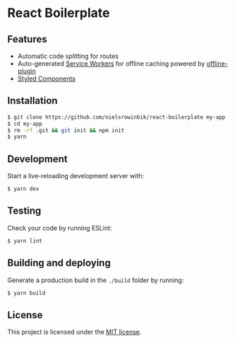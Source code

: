# React Boilerplate

## Features

- Automatic code splitting for routes
- Auto-generated [Service Workers](https://developers.google.com/web/fundamentals/getting-started/primers/service-workers) for offline caching powered by [offline-plugin](/nekr/offline-plugin)
- [Styled Components](/styled-components/styled-components)

## Installation

```sh
$ git clone https://github.com/nielsrowinbik/react-boilerplate my-app
$ cd my-app
$ rm -rf .git && git init && npm init
$ yarn
```

## Development

Start a live-reloading development server with:

```sh
$ yarn dev
```

## Testing

Check your code by running ESLint:

```sh
$ yarn lint
```

## Building and deploying

Generate a production build in the `./build` folder by running:

```sh
$ yarn build
```

## License

This project is licensed under the [MIT license](LICENSE).
